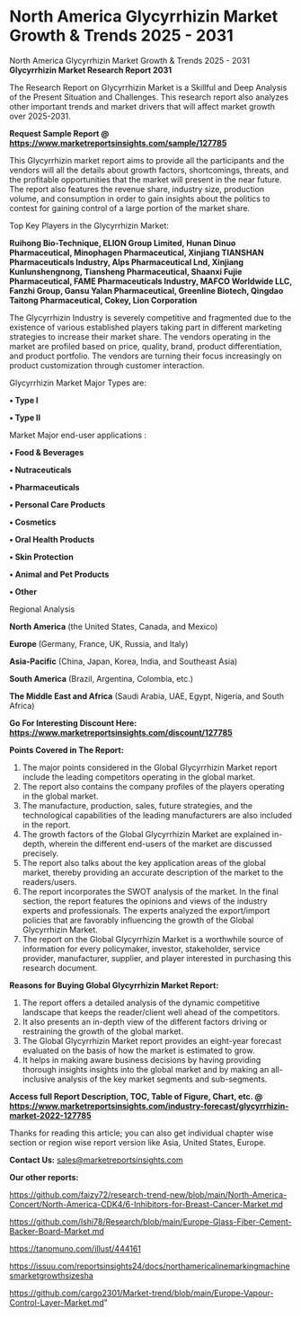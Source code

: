 # North America Glycyrrhizin Market Growth & Trends 2025 - 2031
North America Glycyrrhizin Market Growth & Trends 2025 - 2031
<strong>Glycyrrhizin Market Research Report 2031</strong>

The Research Report on Glycyrrhizin Market is a Skillful and Deep Analysis of the Present Situation and Challenges. This research report also analyzes other important trends and market drivers that will affect market growth over 2025-2031.

<strong>Request Sample Report @ <a href=https://www.marketreportsinsights.com/sample/127785>https://www.marketreportsinsights.com/sample/127785</a></strong>

This Glycyrrhizin market report aims to provide all the participants and the vendors will all the details about growth factors, shortcomings, threats, and the profitable opportunities that the market will present in the near future. The report also features the revenue share, industry size, production volume, and consumption in order to gain insights about the politics to contest for gaining control of a large portion of the market share.

Top Key Players in the Glycyrrhizin Market:

<strong>Ruihong Bio-Technique, ELION Group Limited, Hunan Dinuo Pharmaceutical, Minophagen Pharmaceutical, Xinjiang TIANSHAN Pharmaceuticals Industry, Alps Pharmaceutical Lnd, Xinjiang Kunlunshengnong, Tiansheng Pharmaceutical, Shaanxi Fujie Pharmaceutical, FAME Pharmaceuticals Industry, MAFCO Worldwide LLC, Fanzhi Group, Gansu Yalan Pharmaceutical, Greenline Biotech, Qingdao Taitong Pharmaceutical, Cokey, Lion Corporation</strong>

The Glycyrrhizin Industry is severely competitive and fragmented due to the existence of various established players taking part in different marketing strategies to increase their market share. The vendors operating in the market are profiled based on price, quality, brand, product differentiation, and product portfolio. The vendors are turning their focus increasingly on product customization through customer interaction.

Glycyrrhizin Market Major Types are:

<strong>• Type I

• Type II</strong>

Market Major end-user applications :

<strong>• Food & Beverages

• Nutraceuticals

• Pharmaceuticals

• Personal Care Products

• Cosmetics

• Oral Health Products

• Skin Protection

• Animal and Pet Products

• Other</strong>

Regional Analysis

</u><strong><b>North America</b></strong> (the United States, Canada, and Mexico)

<strong><b>Europe </b></strong>(Germany, France, UK, Russia, and Italy)

<strong><b>Asia-Pacific</b></strong> (China, Japan, Korea, India, and Southeast Asia)

<strong><b>South America</b></strong> (Brazil, Argentina, Colombia, etc.)

<strong><b>The Middle East and Africa</b></strong> (Saudi Arabia, UAE, Egypt, Nigeria, and South Africa)

<strong>Go For Interesting Discount Here: <a href=https://www.marketreportsinsights.com/discount/127785>https://www.marketreportsinsights.com/discount/127785</a></strong>

<strong>Points Covered in The Report:</strong>
<ol>
  <li>The major points considered in the Global Glycyrrhizin Market report include the leading competitors operating in the global market.</li>
  <li>The report also contains the company profiles of the players operating in the global market.</li>
  <li>The manufacture, production, sales, future strategies, and the technological capabilities of the leading manufacturers are also included in the report.</li>
  <li>The growth factors of the Global Glycyrrhizin Market are explained in-depth, wherein the different end-users of the market are discussed precisely.</li>
  <li>The report also talks about the key application areas of the global market, thereby providing an accurate description of the market to the readers/users.</li>
  <li>The report incorporates the SWOT analysis of the market. In the final section, the report features the opinions and views of the industry experts and professionals. The experts analyzed the export/import policies that are favorably influencing the growth of the Global Glycyrrhizin Market.</li>
  <li>The report on the Global Glycyrrhizin Market is a worthwhile source of information for every policymaker, investor, stakeholder, service provider, manufacturer, supplier, and player interested in purchasing this research document.</li>
</ol>
<strong>Reasons for Buying Global Glycyrrhizin Market Report:</strong>

<ol>
  <li>The report offers a detailed analysis of the dynamic competitive landscape that keeps the reader/client well ahead of the competitors.</li>
  <li>It also presents an in-depth view of the different factors driving or restraining the growth of the global market.</li>
  <li>The Global Glycyrrhizin Market report provides an eight-year forecast evaluated on the basis of how the market is estimated to grow.</li>
  <li>It helps in making aware business decisions by having providing thorough insights insights into the global market and by making an all-inclusive analysis of the key market segments and sub-segments.</li>
</ol>
<strong>Access full Report Description, TOC, Table of Figure, Chart, etc. @ <a href=https://www.marketreportsinsights.com/industry-forecast/glycyrrhizin-market-2022-127785>https://www.marketreportsinsights.com/industry-forecast/glycyrrhizin-market-2022-127785</a></strong>


Thanks for reading this article; you can also get individual chapter wise section or region wise report version like Asia, United States, Europe.

<strong>Contact Us:</strong>
sales@marketreportsinsights.com

<strong>Our other reports:</strong>

<a href=https://github.com/faizy72/research-trend-new/blob/main/North-America-Concert/North-America-CDK4/6-Inhibitors-for-Breast-Cancer-Market.md>https://github.com/faizy72/research-trend-new/blob/main/North-America-Concert/North-America-CDK4/6-Inhibitors-for-Breast-Cancer-Market.md</a>

<a href=https://github.com/Ishi78/Research/blob/main/Europe-Glass-Fiber-Cement-Backer-Board-Market.md>https://github.com/Ishi78/Research/blob/main/Europe-Glass-Fiber-Cement-Backer-Board-Market.md</a>

<a href=https://tanomuno.com/illust/444161>https://tanomuno.com/illust/444161</a>

<a href=https://issuu.com/reportsinsights24/docs/northamericalinemarkingmachinesmarketgrowthsizesha>https://issuu.com/reportsinsights24/docs/northamericalinemarkingmachinesmarketgrowthsizesha</a>

<a href=https://github.com/cargo2301/Market-trend/blob/main/Europe-Vapour-Control-Layer-Market.md>https://github.com/cargo2301/Market-trend/blob/main/Europe-Vapour-Control-Layer-Market.md</a>"
